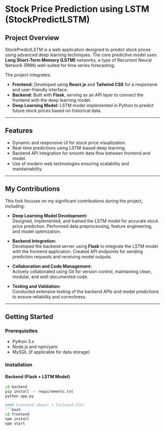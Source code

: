 # Stock Price Prediction using LSTM (StockPredictLSTM)

## Project Overview
StockPredictLSTM is a web application designed to predict stock prices using advanced deep learning techniques. The core predictive model uses **Long Short-Term Memory (LSTM)** networks, a type of Recurrent Neural Network (RNN) well-suited for time series forecasting.

The project integrates:
- **Frontend:** Developed using **React.js** and **Tailwind CSS** for a responsive and user-friendly interface.
- **Backend:** Built with **Flask**, serving as an API layer to connect the frontend with the deep learning model.
- **Deep Learning Model:** LSTM model implemented in Python to predict future stock prices based on historical data.

---

## Features
- Dynamic and responsive UI for stock price visualization.
- Real-time predictions using LSTM-based deep learning.
- Backend API integration for smooth data flow between frontend and model.
- Use of modern web technologies ensuring scalability and maintainability.

---

## My Contributions
This fork focuses on my significant contributions during the project, including:

- **Deep Learning Model Development:**  
  Designed, implemented, and trained the LSTM model for accurate stock price prediction. Performed data preprocessing, feature engineering, and model optimization.

- **Backend Integration:**  
  Developed the backend server using **Flask** to integrate the LSTM model with the frontend application. Created API endpoints for sending prediction requests and receiving model outputs.

- **Collaboration and Code Management:**  
  Actively collaborated using Git for version control, maintaining clean, modular, and well-documented code.

- **Testing and Validation:**  
  Conducted extensive testing of the backend APIs and model predictions to ensure reliability and correctness.

---

## Getting Started

### Prerequisites
- Python 3.x
- Node.js and npm/yarn
- MySQL (if applicable for data storage)

### Installation

#### Backend (Flask + LSTM Model)
```bash
cd backend
pip install -r requirements.txt
python app.py

#### Frontend (React + Tailwind CSS)
```bash
cd frontend
npm install
npm start
